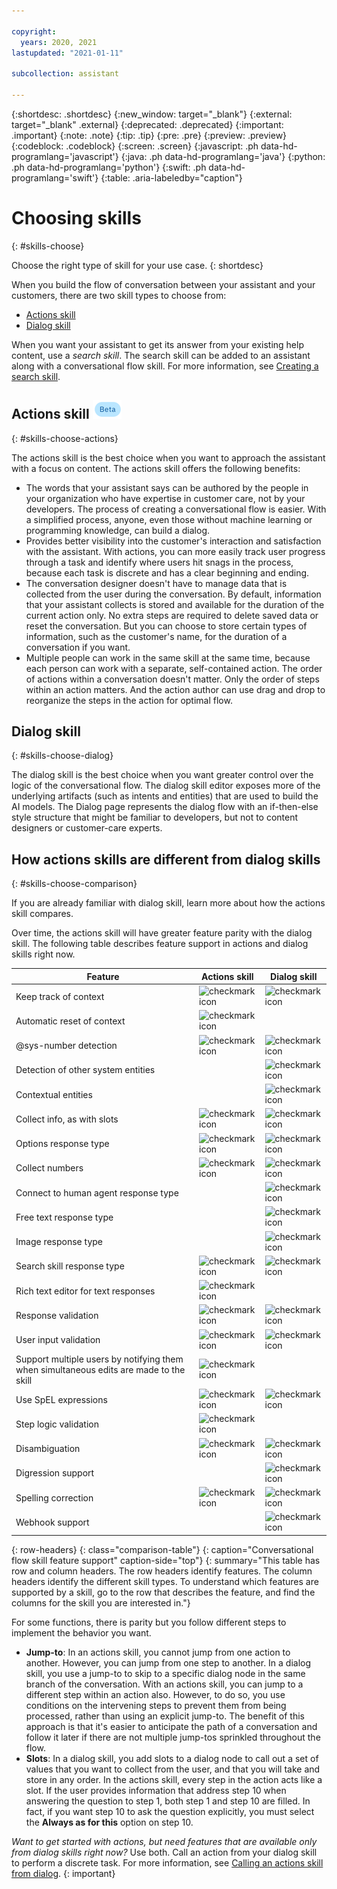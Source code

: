 ```yaml
---

copyright:
  years: 2020, 2021
lastupdated: "2021-01-11"

subcollection: assistant

---
```


{:shortdesc: .shortdesc}
{:new_window: target="_blank"}
{:external: target="_blank" .external}
{:deprecated: .deprecated}
{:important: .important}
{:note: .note}
{:tip: .tip}
{:pre: .pre}
{:preview: .preview}
{:codeblock: .codeblock}
{:screen: .screen}
{:javascript: .ph data-hd-programlang='javascript'}
{:java: .ph data-hd-programlang='java'}
{:python: .ph data-hd-programlang='python'}
{:swift: .ph data-hd-programlang='swift'}
{:table: .aria-labeledby="caption"}

# Choosing skills
{: #skills-choose}

Choose the right type of skill for your use case. 
{: shortdesc}

When you build the flow of conversation between your assistant and your customers, there are two skill types to choose from:

- [Actions skill](#skills-choose-actions)
- [Dialog skill](#skills-choose-dialog)

When you want your assistant to get its answer from your existing help content, use a *search skill*. The search skill can be added to an assistant along with a conversational flow skill. For more information, see [Creating a search skill](/docs/assistant?topic=assistant-skill-search-add).

## Actions skill ![Beta](images/beta.png)
{: #skills-choose-actions}

The actions skill is the best choice when you want to approach the assistant with a focus on content. The actions skill offers the following benefits:

- The words that your assistant says can be authored by the people in your organization who have expertise in customer care, not by your developers. The process of creating a conversational flow is easier. With a simplified process, anyone, even those without machine learning or programming knowledge, can build a dialog.
- Provides better visibility into the customer's interaction and satisfaction with the assistant. With actions, you can more easily track user progress through a task and identify where users hit snags in the process, because each task is discrete and has a clear beginning and ending.
- The conversation designer doesn't have to manage data that is collected from the user during the conversation. By default, information that your assistant collects is stored and available for the duration of the current action only. No extra steps are required to delete saved data or reset the conversation. But you can choose to store certain types of information, such as the customer's name, for the duration of a conversation if you want.
- Multiple people can work in the same skill at the same time, because each person can work with a separate, self-contained action. The order of actions within a conversation doesn't matter. Only the order of steps within an action matters. And the action author can use drag and drop to reorganize the steps in the action for optimal flow.

## Dialog skill
{: #skills-choose-dialog}

The dialog skill is the best choice when you want greater control over the logic of the conversational flow. The dialog skill editor exposes more of the underlying artifacts (such as intents and entities) that are used to build the AI models. The Dialog page represents the dialog flow with an if-then-else style structure that might be familiar to developers, but not to content designers or customer-care experts.

## How actions skills are different from dialog skills
{: #skills-choose-comparison}

If you are already familiar with dialog skill, learn more about how the actions skill compares.

Over time, the actions skill will have greater feature parity with the dialog skill. The following table describes feature support in actions and dialog skills right now.

| Feature | Actions skill | Dialog skill |
|---------|---------------|--------------|
| Keep track of context | ![checkmark icon](../../icons/checkmark-icon.svg) | ![checkmark icon](../../icons/checkmark-icon.svg) |
| Automatic reset of context | ![checkmark icon](../../icons/checkmark-icon.svg) | |
| @sys-number detection | ![checkmark icon](../../icons/checkmark-icon.svg) | ![checkmark icon](../../icons/checkmark-icon.svg) |
| Detection of other system entities | | ![checkmark icon](../../icons/checkmark-icon.svg) |
| Contextual entities | | ![checkmark icon](../../icons/checkmark-icon.svg) |
| Collect info, as with slots | ![checkmark icon](../../icons/checkmark-icon.svg) | ![checkmark icon](../../icons/checkmark-icon.svg) |
| Options response type | ![checkmark icon](../../icons/checkmark-icon.svg) | ![checkmark icon](../../icons/checkmark-icon.svg) |
| Collect numbers | ![checkmark icon](../../icons/checkmark-icon.svg) | ![checkmark icon](../../icons/checkmark-icon.svg) |
| Connect to human agent response type | | ![checkmark icon](../../icons/checkmark-icon.svg) |
| Free text response type | | ![checkmark icon](../../icons/checkmark-icon.svg) |
| Image response type | | ![checkmark icon](../../icons/checkmark-icon.svg) |
| Search skill response type | ![checkmark icon](../../icons/checkmark-icon.svg) | ![checkmark icon](../../icons/checkmark-icon.svg) |
| Rich text editor for text responses | ![checkmark icon](../../icons/checkmark-icon.svg) | |
| Response validation | ![checkmark icon](../../icons/checkmark-icon.svg) | ![checkmark icon](../../icons/checkmark-icon.svg) |
| User input validation | ![checkmark icon](../../icons/checkmark-icon.svg) | ![checkmark icon](../../icons/checkmark-icon.svg) |
| Support multiple users by notifying them when simultaneous edits are made to the skill | ![checkmark icon](../../icons/checkmark-icon.svg) | |
| Use SpEL expressions | ![checkmark icon](../../icons/checkmark-icon.svg) | ![checkmark icon](../../icons/checkmark-icon.svg) |
| Step logic validation | ![checkmark icon](../../icons/checkmark-icon.svg) | |
| Disambiguation | ![checkmark icon](../../icons/checkmark-icon.svg) | ![checkmark icon](../../icons/checkmark-icon.svg) |
| Digression support | | ![checkmark icon](../../icons/checkmark-icon.svg) |
| Spelling correction | ![checkmark icon](../../icons/checkmark-icon.svg) | ![checkmark icon](../../icons/checkmark-icon.svg) |
| Webhook support | | ![checkmark icon](../../icons/checkmark-icon.svg) |
{: row-headers}
{: class="comparison-table"}
{: caption="Conversational flow skill feature support" caption-side="top"}
{: summary="This table has row and column headers. The row headers identify features. The column headers identify the different skill types. To understand which features are supported by a skill, go to the row that describes the feature, and find the columns for the skill you are interested in."}

For some functions, there is parity but you follow different steps to implement the behavior you want.

- **Jump-to**: In an actions skill, you cannot jump from one action to another. However, you can jump from one step to another. In a dialog skill, you use a jump-to to skip to a specific dialog node in the same branch of the conversation. With an actions skill, you can jump to a different step within an action also. However, to do so, you use conditions on the intervening steps to prevent them from being processed, rather than using an explicit jump-to. The benefit of this approach is that it's easier to anticipate the path of a conversation and follow it later if there are not multiple jump-tos sprinkled throughout the flow. 
- **Slots**: In a dialog skill, you add slots to a dialog node to call out a set of values that you want to collect from the user, and that you will take and store in any order. In the actions skill, every step in the action acts like a slot. If the user provides information that address step 10 when answering the question to step 1, both step 1 and step 10 are filled. In fact, if you want step 10 to ask the question explicitly, you must select the **Always as for this** option on step 10.

*Want to get started with actions, but need features that are available only from dialog skills right now?* Use both. Call an action from your dialog skill to perform a discrete task. For more information, see [Calling an actions skill from dialog](/docs/assistant?topic=assistant-dialog-call-action).
{: important}
